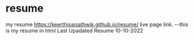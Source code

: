 # resume
my resume
https://keerthisaisathwik.github.io/resume/
live page link.
--this is my resume in html
Last Upadated Resume 10-10-2022
